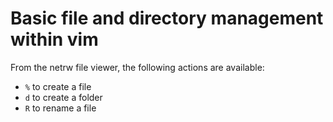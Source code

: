 # Basic file and directory management within vim

From the netrw file viewer, the following actions are available:

- `%` to create a file
- `d` to create a folder
- `R` to rename a file

